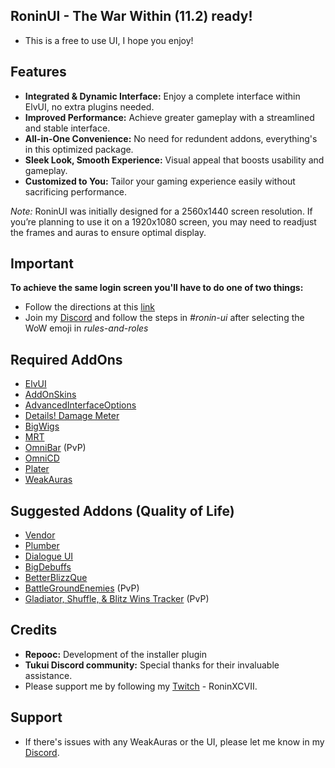 ## RoninUI - The War Within (11.2) ready!
- This is a free to use UI, I hope you enjoy!


## Features
- **Integrated & Dynamic Interface:** Enjoy a complete interface within ElvUI, no extra plugins needed.
- **Improved Performance:** Achieve greater gameplay with a streamlined and stable interface.
- **All-in-One Convenience:** No need for redundent addons, everything's in this optimized package.
- **Sleek Look, Smooth Experience:** Visual appeal that boosts usability and gameplay.
- **Customized to You:** Tailor your gaming experience easily without sacrificing performance.

*Note:*
RoninUI was initially designed for a 2560x1440 screen resolution. If you’re planning to use it on a 1920x1080 screen, you may need to readjust the frames and auras to ensure optimal display.

## Important
**To achieve the same login screen you'll have to do one of two things:**
- Follow the directions at this [link](https://www.wowinterface.com/downloads/info25941-ElvUILoginScreenandCharacterSelectGlues.html)
- Join my [Discord](https://discord.gg/w26nxJS3ND) and follow the steps in *#ronin-ui* after selecting the WoW emoji in *rules-and-roles*

## Required AddOns
- [ElvUI](https://tukui.org/elvui)
- [AddOnSkins](https://www.curseforge.com/wow/addons/addonskins)
- [AdvancedInterfaceOptions](https://www.curseforge.com/wow/addons/advancedinterfaceoptions)
- [Details! Damage Meter](https://www.curseforge.com/wow/addons/details)
- [BigWigs](https://www.curseforge.com/wow/addons/big-wigs)
- [MRT](https://www.curseforge.com/wow/addons/method-raid-tools)
- [OmniBar](https://www.curseforge.com/wow/addons/omnibar) (PvP)
- [OmniCD](https://www.curseforge.com/wow/addons/omnicd)
- [Plater](https://www.curseforge.com/wow/addons/plater-nameplates)
- [WeakAuras](https://www.curseforge.com/wow/addons/weakauras-2)

## Suggested Addons (Quality of Life)
- [Vendor](https://www.curseforge.com/wow/addons/vendor)
- [Plumber](https://www.curseforge.com/wow/addons/plumber)
- [Dialogue UI](https://www.curseforge.com/wow/addons/dialogueui)
- [BigDebuffs](https://www.curseforge.com/wow/addons/bigdebuffs)
- [BetterBlizzQue](https://www.curseforge.com/wow/addons/betterblizzqueue)
- [BattleGroundEnemies](https://www.curseforge.com/wow/addons/battlegroundenemies) (PvP)
- [Gladiator, Shuffle, & Blitz Wins Tracker](https://www.curseforge.com/wow/addons/gladiator-shuffle-blitz-wins-tracker) (PvP)

## Credits
- **Repooc:** Development of the installer plugin
- **Tukui Discord community:** Special thanks for their invaluable assistance.
- Please support me by following my [Twitch](https://www.twitch.tv/roninxcvii) - RoninXCVII.

## Support
- If there's issues with any WeakAuras or the UI, please let me know in my [Discord](https://discord.gg/w26nxJS3ND).
